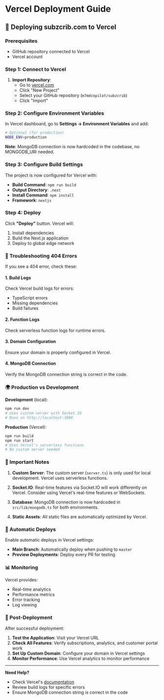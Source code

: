 # Vercel Deployment Guide

## 🚀 Deploying subzcrib.com to Vercel

### Prerequisites
- GitHub repository connected to Vercel
- Vercel account

### Step 1: Connect to Vercel

1. **Import Repository**:
   - Go to [vercel.com](https://vercel.com)
   - Click "New Project"
   - Select your GitHub repository (`m7mdcopilot/subzcrib`)
   - Click "Import"

### Step 2: Configure Environment Variables

In Vercel dashboard, go to **Settings → Environment Variables** and add:

```bash
# Optional (for production)
NODE_ENV=production
```

**Note**: MongoDB connection is now hardcoded in the codebase, no MONGODB_URI needed.

### Step 3: Configure Build Settings

The project is now configured for Vercel with:
- **Build Command**: `npm run build`
- **Output Directory**: `.next`
- **Install Command**: `npm install`
- **Framework**: `nextjs`

### Step 4: Deploy

Click **"Deploy"** button. Vercel will:
1. Install dependencies
2. Build the Next.js application
3. Deploy to global edge network

### 🔧 Troubleshooting 404 Errors

If you see a 404 error, check these:

#### 1. Build Logs
Check Vercel build logs for errors:
- TypeScript errors
- Missing dependencies
- Build failures

#### 2. Function Logs
Check serverless function logs for runtime errors.

#### 3. Domain Configuration
Ensure your domain is properly configured in Vercel.

#### 4. MongoDB Connection
Verify the MongoDB connection string is correct in the code.

### 🌍 Production vs Development

**Development** (local):
```bash
npm run dev
# Uses custom server with Socket.IO
# Runs on http://localhost:3000
```

**Production** (Vercel):
```bash
npm run build
npm run start
# Uses Vercel's serverless functions
# No custom server needed
```

### 📝 Important Notes

1. **Custom Server**: The custom server (`server.ts`) is only used for local development. Vercel uses serverless functions.

2. **Socket.IO**: Real-time features via Socket.IO will work differently on Vercel. Consider using Vercel's real-time features or WebSockets.

3. **Database**: MongoDB connection is now hardcoded in `src/lib/mongodb.ts` for both environments.

4. **Static Assets**: All static files are automatically optimized by Vercel.

### 🔄 Automatic Deploys

Enable automatic deploys in Vercel settings:
- **Main Branch**: Automatically deploy when pushing to `master`
- **Preview Deployments**: Deploy every PR for testing

### 📊 Monitoring

Vercel provides:
- Real-time analytics
- Performance metrics
- Error tracking
- Log viewing

### 🚀 Post-Deployment

After successful deployment:

1. **Test the Application**: Visit your Vercel URL
2. **Check All Features**: Verify subscriptions, analytics, and customer portal work
3. **Set Up Custom Domain**: Configure your domain in Vercel settings
4. **Monitor Performance**: Use Vercel analytics to monitor performance

---

**Need Help?**
- Check Vercel's [documentation](https://vercel.com/docs)
- Review build logs for specific errors
- Ensure MongoDB connection string is correct in the code
